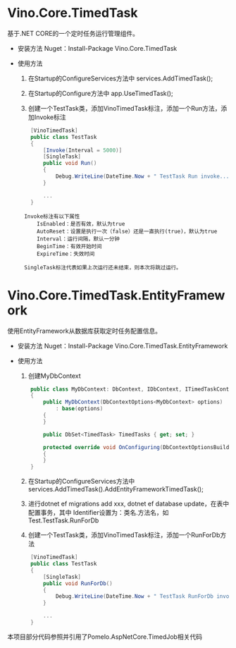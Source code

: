 # Vino.Core.TimedTask
基于.NET CORE的一个定时任务运行管理组件。

* 安装方法
Nuget：Install-Package Vino.Core.TimedTask

* 使用方法
    1. 在Startup的ConfigureServices方法中
        services.AddTimedTask();
    
    2. 在Startup的Configure方法中
        app.UseTimedTask();
    
    3. 创建一个TestTask类，添加VinoTimedTask标注，添加一个Run方法，添加Invoke标注
    ```c#
        [VinoTimedTask]
        public class TestTask
        {
            [Invoke(Interval = 5000)]
            [SingleTask]
            public void Run()
            {
                Debug.WriteLine(DateTime.Now + " TestTask Run invoke...");
            }

            ...
        }
    ```
        Invoke标注有以下属性
            IsEnabled：是否有效，默认为true
            AutoReset：设置是执行一次（false）还是一直执行(true)，默认为true
            Interval：运行间隔，默认一分钟
            BeginTime：有效开始时间
            ExpireTime：失效时间

        SingleTask标注代表如果上次运行还未结束，则本次将跳过运行。


# Vino.Core.TimedTask.EntityFramework
使用EntityFramework从数据库获取定时任务配置信息。

* 安装方法
Nuget：Install-Package Vino.Core.TimedTask.EntityFramework

* 使用方法
    1. 创建MyDbContext
    ```c#
        public class MyDbContext: DbContext, IDbContext, ITimedTaskContext
        {
            public MyDbContext(DbContextOptions<MyDbContext> options)
                : base(options)
            {
            }

            public DbSet<TimedTask> TimedTasks { get; set; }

            protected override void OnConfiguring(DbContextOptionsBuilder optionsBuilder)
            {
            }
        }
    ```

    2. 在Startup的ConfigureServices方法中
        services.AddTimedTask().AddEntityFrameworkTimedTask<MyDbContext>();
    
    3. 进行dotnet ef migrations add xxx, dotnet ef database update，在表中配置事务，其中
        Identifier设置为：类名.方法名，如Test.TestTask.RunForDb
    
    4. 创建一个TestTask类，添加VinoTimedTask标注，添加一个RunForDb方法
    ```c#
        [VinoTimedTask]
        public class TestTask
        {
            [SingleTask]
            public void RunForDb()
            {
                Debug.WriteLine(DateTime.Now + " TestTask RunForDb invoke...");
            }

            ...
        }
    ```


本项目部分代码参照并引用了Pomelo.AspNetCore.TimedJob相关代码